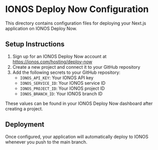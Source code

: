 # IONOS Deploy Now Configuration

This directory contains configuration files for deploying your Next.js application on IONOS Deploy Now.

## Setup Instructions

1. Sign up for an IONOS Deploy Now account at https://ionos.com/hosting/deploy-now
2. Create a new project and connect it to your GitHub repository
3. Add the following secrets to your GitHub repository:
   - `IONOS_API_KEY`: Your IONOS API key
   - `IONOS_SERVICE_ID`: Your IONOS service ID
   - `IONOS_PROJECT_ID`: Your IONOS project ID
   - `IONOS_BRANCH_ID`: Your IONOS branch ID

These values can be found in your IONOS Deploy Now dashboard after creating a project.

## Deployment

Once configured, your application will automatically deploy to IONOS whenever you push to the main branch.

